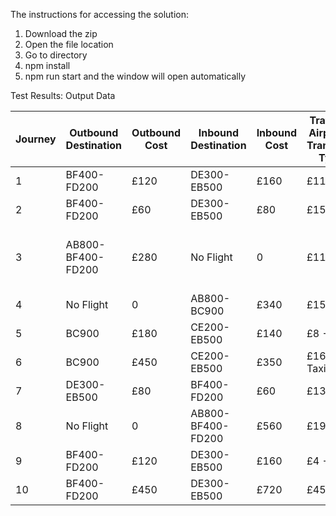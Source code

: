 The instructions for accessing the solution:

1. Download the zip
2. Open the file location
3. Go to directory
4. npm install
5. npm run start and the window will open automatically


Test Results: Output Data

| Journey | Outbound Destination | Outbound Cost | Inbound Destination | Inbound Cost | Travel to Airport & Transport Type | Total Cost | Extra Comments                          
|---------|----------------------|---------------|---------------------|--------------|------------------------------------|------------|------------------------------------------
| 1       | BF400-FD200          | £120          | DE300-EB500         | £160         | £11 - Car                          | £291       |                                                                            |
| 2       | BF400-FD200          | £60           | DE300-EB500         | £80          | £15 - Car                          | £155       |                                                                            |
| 3       | AB800-BF400-FD200    | £280          | No Flight           | 0            | £11 - Car                          | 0          |Shorter & cheaper outbound flight found       
| 4       | No Flight            | 0             | AB800-BC900         | £340         | £15 - Car                          | 0          |                                                                             
| 5       | BC900                | £180          | CE200-EB500         | £140         | £8 - Taxi                          | £328       |                                                                             
| 6       | BC900                | £450          | CE200-EB500         | £350         | £16 - Taxi                         | £816       |                                                                             
| 7       | DE300-EB500          | £80           | BF400-FD200         | £60          | £13 - Car                          | £153       |                                                                             
| 8       | No Flight            | 0             | AB800-BF400-FD200   | £560         | £19 - Car                          | 0          |                                                                             
| 9       | BF400-FD200          | £120          | DE300-EB500         | £160         | £4 - Taxi                          | £284       |                                                                             
| 10      | BF400-FD200          | £450          | DE300-EB500         | £720         | £45 - Car                          | £1305      |                                                                             
